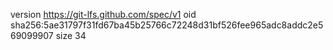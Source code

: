 version https://git-lfs.github.com/spec/v1
oid sha256:5ae31797f31fd67ba45b25766c72248d31bf526fee965adc8addc2e569099907
size 34
